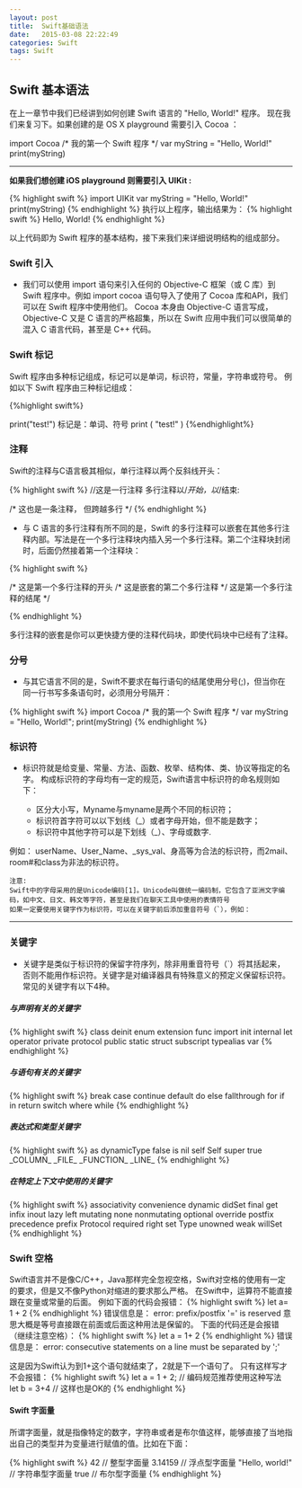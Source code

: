 ```yaml
---
layout: post
title:  Swift基础语法
date:   2015-03-08 22:22:49
categories: Swift
tags: Swift
---
```


<h2>Swift 基本语法</h2>
在上一章节中我们已经讲到如何创建 Swift 语言的 "Hello, World!" 程序。
现在我们来复习下。如果创建的是 OS X playground 需要引入 Cocoa ：



import Cocoa
/* 我的第一个 Swift 程序 */
var myString = "Hello, World!"
print(myString)



---

<b>如果我们想创建 iOS playground 则需要引入 UIKit :</b>

{% highlight swift %}
import UIKit
var myString = "Hello, World!"
print(myString)
{% endhighlight %}
执行以上程序，输出结果为：
{% highlight swift %}
Hello, World! 
{% endhighlight %}

以上代码即为 Swift 程序的基本结构，接下来我们来详细说明结构的组成部分。

<h3>Swift 引入</h3> 

* 我们可以使用 import 语句来引入任何的 Objective-C 框架（或 C 库）到 Swift 程序中。例如 import cocoa 语句导入了使用了 Cocoa 库和API，我们可以在 Swift 程序中使用他们。
Cocoa 本身由 Objective-C 语言写成，Objective-C 又是 C 语言的严格超集，所以在 Swift 应用中我们可以很简单的混入 C 语言代码，甚至是 C++ 代码。

<h3>Swift 标记</h3>

Swift 程序由多种标记组成，标记可以是单词，标识符，常量，字符串或符号。
例如以下 Swift 程序由三种标记组成：

{%highlight swift%}

print("test!")
标记是：单词、符号
print
(
   "test!"
)
{%endhighlight%}


<h3>注释</h3>

Swift的注释与C语言极其相似，单行注释以两个反斜线开头：

{% highlight swift %}
//这是一行注释
多行注释以/*开始，以*/结束:

/* 这也是一条注释，
但跨越多行 */
{% endhighlight %}

* 与 C 语言的多行注释有所不同的是，Swift 的多行注释可以嵌套在其他多行注释内部。写法是在一个多行注释块内插入另一个多行注释。第二个注释块封闭时，后面仍然接着第一个注释块：

{% highlight swift %}

/* 这是第一个多行注释的开头
/* 这是嵌套的第二个多行注释 */
这是第一个多行注释的结尾 */

{% endhighlight %}

多行注释的嵌套是你可以更快捷方便的注释代码块，即使代码块中已经有了注释。

<h3>分号</h3>

* 与其它语言不同的是，Swift不要求在每行语句的结尾使用分号(;)，但当你在同一行书写多条语句时，必须用分号隔开：

{% highlight swift %}
import Cocoa
/* 我的第一个 Swift 程序 */
var myString = "Hello, World!"; print(myString)
{% endhighlight %}

<h3>标识符</h3>

* 标识符就是给变量、常量、方法、函数、枚举、结构体、类、协议等指定的名字。
构成标识符的字母均有一定的规范，Swift语言中标识符的命名规则如下：

	* 区分大小写，Myname与myname是两个不同的标识符；
	* 标识符首字符可以以下划线（_）或者字母开始，但不能是数字；
	* 标识符中其他字符可以是下划线（_）、字母或数字.

例如： userName、User_Name、_sys_val、身高等为合法的标识符，而2mail、room#和class为非法的标识符。


	注意:
	Swift中的字母采用的是Unicode编码[1]。Unicode叫做统一编码制，它包含了亚洲文字编码，如中文、日文、韩文等字符，甚至是我们在聊天工具中使用的表情符号
	如果一定要使用关键字作为标识符，可以在关键字前后添加重音符号（`），例如：

---

<h3>关键字</h3>

* 关键字是类似于标识符的保留字符序列，除非用重音符号（`）将其括起来，否则不能用作标识符。关键字是对编译器具有特殊意义的预定义保留标识符。常见的关键字有以下4种。

<h5>与声明有关的关键字</h5>
{% highlight swift %}
class	deinit	enum	extension
func	import	init	internal
let	operator	private	protocol
public	static	struct	subscript
typealias	var		
{% endhighlight %}

<h5>与语句有关的关键字</h5>
{% highlight swift %}
break	case	continue	default
do	else	fallthrough for
if	in	return	switch
where	while		
{% endhighlight %}

<h5>表达式和类型关键字</h5>
{% highlight swift %}
as	dynamicType	false	is
nil	self	Self	super
true	_COLUMN_	_FILE_	_FUNCTION_
_LINE_	
{% endhighlight %}	

<h5>在特定上下文中使用的关键字</h5>
{% highlight swift %}
associativity	convenience	dynamic	didSet
final	get	infix	inout
lazy	left	mutating	none
nonmutating	optional	override	postfix
precedence	prefix	Protocol	required
right	set	Type	unowned
weak	willSet		
{% endhighlight %}	

<h3>Swift 空格</h3>

Swift语言并不是像C/C++，Java那样完全忽视空格，Swift对空格的使用有一定的要求，但是又不像Python对缩进的要求那么严格。
在Swift中，运算符不能直接跟在变量或常量的后面。
例如下面的代码会报错：
{% highlight swift %}
let a= 1 + 2
{% endhighlight %}
错误信息是：
error: prefix/postfix '=' is reserved
意思大概是等号直接跟在前面或后面这种用法是保留的。
下面的代码还是会报错（继续注意空格）：
{% highlight swift %}
let a = 1+ 2
{% endhighlight %}
错误信息是：
error: consecutive statements on a line must be separated by ';'

这是因为Swift认为到1+这个语句就结束了，2就是下一个语句了。
只有这样写才不会报错：
{% highlight swift %}
let a = 1 + 2;  // 编码规范推荐使用这种写法
let b = 3+4 // 这样也是OK的
{% endhighlight %}

<h4>Swift 字面量</h4>

所谓字面量，就是指像特定的数字，字符串或者是布尔值这样，能够直接了当地指出自己的类型并为变量进行赋值的值。比如在下面：

{% highlight swift %}
42                 // 整型字面量
3.14159            // 浮点型字面量
"Hello, world!"    // 字符串型字面量
true               // 布尔型字面量
{% endhighlight %}